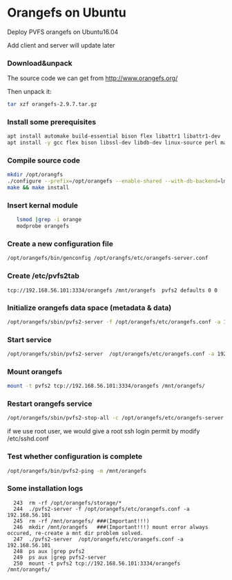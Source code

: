 # Orangefs on Ubuntu
Deploy PVFS orangefs on Ubuntu16.04

Add client and server will update later

### Download&unpack
The source code we can get from http://www.orangefs.org/

Then unpack it:
```bash
tar xzf orangefs-2.9.7.tar.gz
```

### Install some prerequisites
```bash
apt install automake build-essential bison flex libattr1 libattr1-dev
apt install -y gcc flex bison libssl-dev libdb-dev linux-source perl make autoconf linux-headers-`uname -r` zip openssl automake autoconf patch g++ 
```

### Compile source code
```bash
mkdir /opt/orangfs
./configure --prefix=/opt/orangefs --enable-shared --with-db-backend=lmdb
make && make install
```

### Insert kernal module
```bash
   lsmod |grep -i orange
   modprobe orangefs
```

### Create a new configuration file
```bash
/opt/orangefs/bin/genconfig /opt/orangfs/etc/orangefs-server.conf
```

### Create /etc/pvfs2tab
```
tcp://192.168.56.101:3334/orangefs /mnt/orangefs  pvfs2 defaults 0 0
```

### Initialize orangefs data space (metadata & data)
```bash
/opt/orangefs/sbin/pvfs2-server -f /opt/orangefs/etc/orangefs.conf -a 192.168.56.101
```

### Start service
```bash
/opt/orangefs/sbin/pvfs2-server  /opt/orangefs/etc/orangefs.conf -a 192.168.56.101
```

### Mount orangefs
```bash
mount -t pvfs2 tcp://192.168.56.101:3334/orangefs /mnt/orangefs/
```


### Restart orangefs service
```bash
/opt/orangefs/sbin/pvfs2-stop-all -c /opt/orangefs/etc/orangefs-server.conf
```
if we use root user, we would give a root ssh login permit by modify /etc/sshd.conf

### Test whether configuration is complete
```bash
/opt/orangefs/bin/pvfs2-ping -m /mnt/orangefs
```

### Some installation logs
```
  243  rm -rf /opt/orangefs/storage/*
  244  ./pvfs2-server -f /opt/orangefs/etc/orangefs.conf -a 192.168.56.101
  245  rm -rf /mnt/orangefs/ ###(Important!!!)
  246  mkdir /mnt/orangefs   ###(Important!!!) mount error always occured, re-create a mnt dir problem solved.
  247  ./pvfs2-server  /opt/orangefs/etc/orangefs.conf -a 192.168.56.101
  248  ps aux |grep pvfs2
  249  ps aux |grep pvfs2-server
  250  mount -t pvfs2 tcp://192.168.56.101:3334/orangefs /mnt/orangefs/
```
